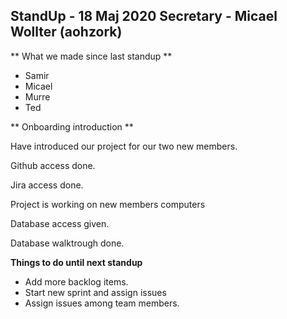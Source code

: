 ## StandUp - 18 Maj 2020 Secretary - Micael Wollter (aohzork)
** What we made since last standup **

* Samir
* Micael
* Murre
* Ted

** Onboarding introduction **

Have introduced our project for our two new members.

Github access done.

Jira access done.

Project is working on new members computers

Database access given.

Database walktrough done.

**Things to do until next standup**

- Add more backlog items.
- Start new sprint and assign issues
- Assign issues among team members.
